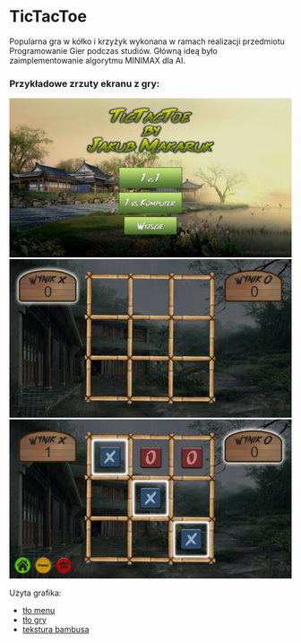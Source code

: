 # TicTacToe
Popularna gra w kółko i krzyżyk wykonana w ramach realizacji przedmiotu Programowanie Gier podczas studiów. 
Główną ideą było zaimplementowanie algorytmu MINIMAX dla AI.

### Przykładowe zrzuty ekranu z gry:
<kbd>![alt-text](https://github.com/JakubMakaruk/GameDev/blob/master/TicTacToe/zdj1.png)</kbd>
<kbd>![alt-text](https://github.com/JakubMakaruk/GameDev/blob/master/TicTacToe/zdj2.png)</kbd>
<kbd>![alt-text](https://github.com/JakubMakaruk/GameDev/blob/master/TicTacToe/zdj3.png)</kbd>

Użyta grafika:
* [tło menu](https://wallpaperaccess.com/full/169407.jpg)
* [tło gry](https://wallpaperaccess.com/full/732915.jpg)
* [tekstura bambusa](https://simplebamboo.files.wordpress.com/2018/01/cropped-bamboo-texture_1136-2483.jpg)


